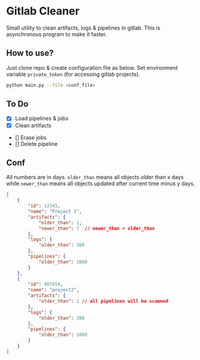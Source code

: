 # Gitlab Cleaner

Small utility to clean artifacts, logs & pipelines in gitlab. This is asynchronous program to make it faster.

## How to use?

Just clone repo & create configuration file as below. Set environment variable `private_token` (for accessing gitlab projects). 

```sh
python main.py --file <conf_file>
```

## To Do

- [x] Load pipelines & jobs
- [x] Clean artifacts
- [] Erase jobs
- [] Delete pipeline

## Conf

All numbers are in days. `older_than` means all objects older than x days while `newer_than` means all objects updated after current time minus y days.

```json
[
    {
        "id": 12345,
        "name": "Project 1",
        "artifacts": {
            "older_than": 1,
            "newer_than": 7  // newer_than > older_than
        },
        "logs": {
            "older_than": 300
        },
        "pipelines": {
            "older_than": 1000
        }
    },
    {
        "id": 987654,
        "name": "project2",
        "artifacts": {
            "older_than": 1 // all pipelines will be scanned
        },
        "logs": {
            "older_than": 300
        },
        "pipelines": {
            "older_than": 1000
        }
    }
]
```